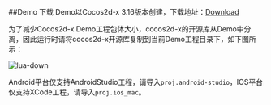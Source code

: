 ##Demo 下载
Demo以Cocos2d-x 3.16版本创建，下载地址：[Download](http://cnimg.dataverse.cn/upsdk/MyLuaGame.zip "Download")

为了减少Cocos2d-x Demo工程包体大小，cocos2d-x的开源库从Demo中分离，因此运行时请将cocos2d-x开源库复制到当前Demo工程目录下，如下图所示：

![lua-down](http://docs.upltv.com/uploads/201805/5ae999f00fdc6_5ae999f0.jpeg "lua-down")

Android平台仅支持AndroidStudio工程，请导入`proj.android-studio`，IOS平台仅支持XCode工程，请导入`proj.ios_mac`。